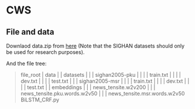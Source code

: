 # CWS

## File and data
Downlaod data.zip from [here](https://drive.google.com/file/d/0B-f0oKMQIe6sQVNxeE9JeUJfQ0k/view) (Note that the SIGHAN datasets should only be used for research purposes).

And the file tree:

> file_root
> |	data
> |	|	datasets
> |	|	|	sighan2005-pku
> |	|	|	|	train.txt
> |	|	|	|	dev.txt
> |	|	|	|	test.txt
> |	|	|	sighan2005-msr
> |	|	|	|	train.txt
> |	|	|	|	dev.txt
> |	|	|	|	test.txt
> |	|	embeddings
> |	|	|	news_tensite.w2v200
> |	|	|	news_tensite.pku.words.w2v50
> |	|	|	news_tensite.msr.words.w2v50
> BiLSTM_CRF.py

